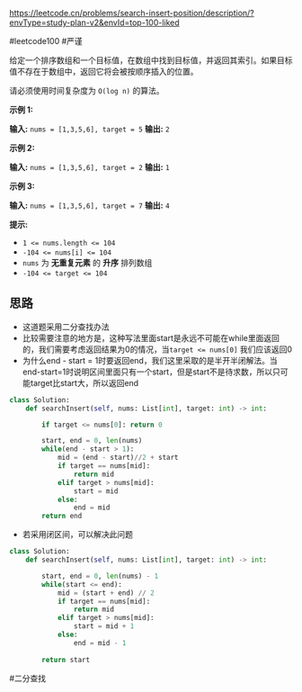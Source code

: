 https://leetcode.cn/problems/search-insert-position/description/?envType=study-plan-v2&envId=top-100-liked

#leetcode100 #严谨

给定一个排序数组和一个目标值，在数组中找到目标值，并返回其索引。如果目标值不存在于数组中，返回它将会被按顺序插入的位置。

请必须使用时间复杂度为 `O(log n)` 的算法。

**示例 1:**

**输入:** `nums = [1,3,5,6], target = 5`
**输出:** `2`

**示例 2:**

**输入:** `nums = [1,3,5,6], target = 2`
**输出:** `1`

**示例 3:**

**输入:** `nums = [1,3,5,6], target = 7`
**输出:** `4`

**提示:**

- `1 <= nums.length <= 104`
- `-104 <= nums[i] <= 104`
- `nums` 为 **无重复元素** 的 **升序** 排列数组
- `-104 <= target <= 104`


## 思路

- 这道题采用二分查找办法
- 比较需要注意的地方是，这种写法里面start是永远不可能在while里面返回的，我们需要考虑返回结果为0的情况，当`target <= nums[0]` 我们应该返回0
- 为什么end - start = 1时要返回end，我们这里采取的是半开半闭解法。当end-start=1时说明区间里面只有一个start，但是start不是待求数，所以只可能target比start大，所以返回end
```python
class Solution:
    def searchInsert(self, nums: List[int], target: int) -> int:

        if target <= nums[0]: return 0

        start, end = 0, len(nums)
        while(end - start > 1):
            mid = (end - start)//2 + start
            if target == nums[mid]:
                return mid
            elif target > nums[mid]:
                start = mid
            else:
                end = mid
        return end
```

- 若采用闭区间，可以解决此问题
```python
class Solution:
    def searchInsert(self, nums: List[int], target: int) -> int:

        start, end = 0, len(nums) - 1
        while(start <= end):
            mid = (start + end) // 2
            if target == nums[mid]:
                return mid
            elif target > nums[mid]:
                start = mid + 1
            else:
                end = mid - 1
        
        return start
```

#二分查找